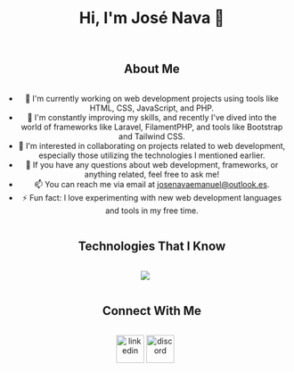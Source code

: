 <div id="user-content-toc">
  <ul align="center">
    <summary><h1 style="display: inline-block">Hi, I'm José Nava 👋</h1></summary>
  </ul>
</div>

<div id="user-content-toc">
  <ul align="center">
    <summary><h2 style="display: inline-block">About Me</h2></summary>
  </ul>
</div>

<div id="user-content-toc">
 <ul align="center">
      <li>🔭 I'm currently working on web development projects using tools like HTML, CSS, JavaScript, and PHP.</li>
      <li>🌱 I'm constantly improving my skills, and recently I've dived into the world of frameworks like Laravel, FilamentPHP, and tools like Bootstrap and Tailwind CSS.</li>
      <li>👯 I'm interested in collaborating on projects related to web development, especially those utilizing the technologies I mentioned earlier.</li>
      <li>💬 If you have any questions about web development, frameworks, or anything related, feel free to ask me!</li>
      <li>📫 You can reach me via email at <a href="mailto:josenavaemanuel@outlook.es">josenavaemanuel@outlook.es</a>.</li>
      <li>⚡ Fun fact: I love experimenting with new web development languages and tools in my free time.</li>
  </ul>
</div>

<div id="user-content-toc">
  <ul align="center">
    <summary><h2 style="display: inline-block">Technologies That I Know</h2></summary>
  </ul>
</div>

<p align="center">
  <a href="https://skillicons.dev">
    <img src="https://skillicons.dev/icons?i=git,github,html,css,js,ts,php,laravel,bootstrap,tailwind,nodejs,mysql,postgres,java,py,postman,react,next" />
  </a>
</p>

<div id="user-content-toc">
  <ul align="center">
    <summary><h2 style="display: inline-block">Connect With Me</h2></summary>
  </ul>
</div>

<p align="center">
<a href="https://www.linkedin.com/in/jose-nava-b2ab20287/" target="blank"><img align="center" src="https://user-images.githubusercontent.com/88904952/234979284-68c11d7f-1acc-4f0c-ac78-044e1037d7b0.png" alt="linkedin" height="50" width="50" /></a>
<a href="https://discordapp.com/users/jose.nn" target="blank"><img align="center" src="https://user-images.githubusercontent.com/88904952/234982627-019fd336-6248-453c-9b05-97c13fd1d207.png" alt="discord" height="50" width="50" /></a>
</p>

